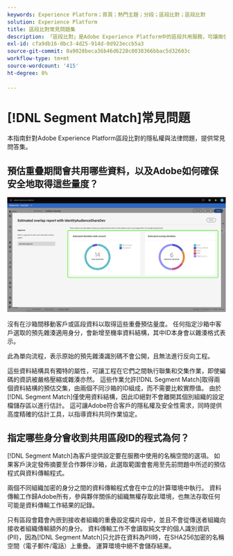 ```yaml
---
keywords: Experience Platform；首頁；熱門主題；分段；區段比對；區段比對
solution: Experience Platform
title: 區段比對常見問題集
description: 「區段比對」是Adobe Experience Platform中的區段共用服務，可讓兩位或更多Experience Platform使用者以安全、受規管且有利於隱私權的方式交換區段資料。
exl-id: cfa9db16-0bc3-4d25-914d-0d923eccb5a3
source-git-commit: 0a9028beca36b46d6228c0038366bbac5d32603c
workflow-type: tm+mt
source-wordcount: '415'
ht-degree: 0%

---
```


# [!DNL Segment Match]常見問題

本指南針對Adobe Experience Platform區段比對的隱私權與法律問題，提供常見問答集。

## 預估重疊期間會共用哪些資料，以及Adobe如何確保安全地取得這些量度？

![overlap-report.png](./images/overlap-report.png)

沒有在沙箱間移動客戶或區段資料以取得這些重疊預估量度。 任何指定沙箱中客戶選取的預先雜湊適用身分，會新增至機率資料結構，其中ID本身會以雜湊格式表示。

此為單向流程，表示原始的預先雜湊識別碼不會公開，且無法進行反向工程。

這些資料結構具有獨特的屬性，可讓工程在它們之間執行聯集和交集作業，即使編碼的資訊被嚴格壓縮或雜湊亦然。 這些作業允許[!DNL Segment Match]取得兩個資料結構的預估交集，由兩個不同沙箱的ID組成，而不需要比較實際值。 由於[!DNL Segment Match]僅使用資料結構，因此ID絕對不會離開其個別組織的設定檔儲存區以進行估計。 這可讓Adobe符合客戶的隱私權及安全性需求，同時提供高度精確的估計工具，以指導資料共同作業協定。

## 指定哪些身分會收到共用區段ID的程式為何？

[!DNL Segment Match]為客戶提供設定要在服務中使用的名稱空間的選項。 如果客戶決定發佈摘要至合作夥伴沙箱，此選取範圍會套用至先前問題中所述的預估程式與資料傳輸程式。

兩個不同組織加密的身分之間的資料傳輸程式會在中立的計算環境中執行。 資料傳輸工作歸Adobe所有，參與夥伴關係的組織無權存取此環境，也無法存取任何可能是資料傳輸工作結果的記錄。

只有區段會籍會內嵌到接收者組織的重疊設定檔片段中，並且不會從傳送者組織向接收者組織傳輸額外的身分。 資料傳輸工作不會讀取純文字的個人識別資訊(PII)，因為[!DNL Segment Match]只允許在資料為PII時，在SHA256加密的名稱空間（電子郵件/電話）上重疊。 運算環境中絕不會儲存結果。
